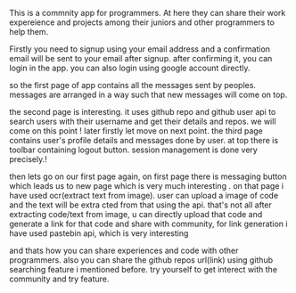 This is a commnity app for programmers. At here they can share their work expereience and projects among their juniors and other programmers to help them.

Firstly you need to signup using your email address and a confirmation email will be sent to your email after signup. after confirming it, you can login in the app.
you can also login using google account directly.

so the first page of app contains all the messages sent by peoples. messages are arranged in a way such that new messages will come on top.

the second page is interesting. it uses github repo and github user api to search users with their username and get their details and repos. we will come on this point !
later firstly let move on next point.
the third page contains user's profile details and messages done by user. at top there is toolbar containing logout button. session management is done very precisely.!


then lets go on our first page again, on first page there is messaging button which leads us to new page which is very much interesting .
on that page i have used ocr(extract text from image). user can upload a image of code and the text will be extra
cted from that using the api.
that's not all after extracting code/text from image, u can directly upload that code and generate a link for that code and share with community, for link generation i 
have used pastebin api, which is very interesting


and thats how you can share experiences and code with other programmers.
also you can share the github repos url(link) using github searching feature i mentioned before.
try yourself to get interect with the community and try feature. 
